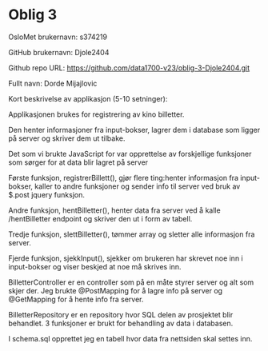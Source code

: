 Oblig 3
=======
OsloMet brukernavn: s374219

GitHub brukernavn: Djole2404

Github repo URL: https://github.com/data1700-v23/oblig-3-Djole2404.git

Fullt navn: Dorde Mijajlovic

Kort beskrivelse av applikasjon (5-10 setninger):

Applikasjonen brukes for registrering av kino billetter.

Den henter informasjoner fra input-bokser, lagrer dem i database som ligger på server og skriver dem ut tilbake.

Det som vi brukte JavaScript for var opprettelse av forskjellige funksjoner som sørger for at data blir lagret på server

Første funksjon, registrerBillett(), gjør flere ting:henter informasjon fra input-bokser, kaller to andre funksjoner
og sender info til server ved bruk av $.post jquery funksjon.

Andre funksjon, hentBilletter(), henter data fra server ved å kalle /hentBilletter endpoint og skriver den ut i form av tabell.

Tredje funksjon, slettBilletter(), tømmer array og sletter alle informasjon fra server.

Fjerde funksjon, sjekkInput(), sjekker om brukeren har skrevet noe inn i input-bokser og viser beskjed at noe må skrives inn.

BilletterController er en controller som på en måte styrer server og alt som skjer der. Jeg brukte @PostMapping for å lagre info på server
og @GetMapping for å hente info fra server. 

BilletterRepository er en repository hvor SQL delen av prosjektet blir behandlet. 3 funksjoner er brukt for behandling av data i databasen.

I schema.sql opprettet jeg en tabell hvor data fra nettsiden skal settes inn. 

